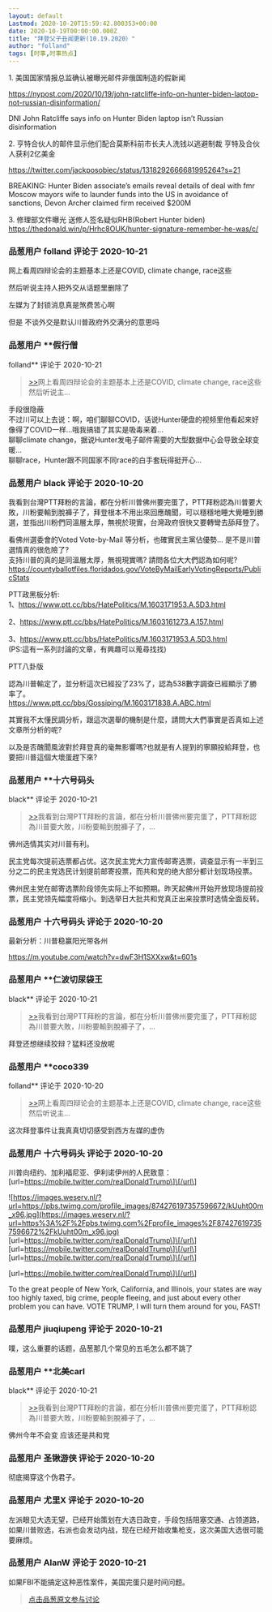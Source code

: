 ```yaml
---
layout: default
Lastmod: 2020-10-20T15:59:42.800353+00:00
date: 2020-10-19T00:00:00.000Z
title: "拜登父子丑闻更新(10.19.2020）"
author: "folland"
tags: [时事,时事热点]
---
```


1. 美国国家情报总监确认被曝光邮件非俄国制造的假新闻  
  
https://nypost.com/2020/10/19/john-ratcliffe-info-on-hunter-biden-laptop-not-russian-disinformation/  
  
DNI John Ratcliffe says info on Hunter Biden laptop isn’t Russian disinformation  
  
2\. 亨特合伙人的邮件显示他们配合莫斯科前市长夫人洗钱以逃避制裁 亨特及合伙人获利2亿美金  
  
https://twitter.com/jackposobiec/status/1318292666681995264?s=21  
  
BREAKING: Hunter Biden associate’s emails reveal details of deal with fmr Moscow mayors wife to launder funds into the US in avoidance of sanctions, Devon Archer claimed firm received $200M  
  
  
3\. 修理部文件曝光 送修人签名疑似RHB(Robert Hunter biden)  
https://thedonald.win/p/Hrhc8OUK/hunter-signature-remember-he-was/c/

            
### 品葱用户 **folland** 评论于 2020-10-21
        
网上看周四辩论会的主题基本上还是COVID, climate change, race这些  
  
然后听说主持人把外交从话题里删除了  
  
左媒为了封锁消息真是煞费苦心啊   
  
但是 不谈外交是默认川普政府外交满分的意思吗
        


            
### 品葱用户 **假行僧 
folland** 评论于 2020-10-21
        
> [\>>]( "/article/item_id-520727#")网上看周四辩论会的主题基本上还是COVID, climate change, race这些然后听说主...

  
  
手段很隐蔽  
不过川可以上去说：啊，咱们聊聊COVID，话说Hunter硬盘的视频里他看起来好像得了COVID一样...哦我搞错了其实是吸毒来着...  
聊聊climate change，据说Hunter发电子邮件需要的大型数据中心会导致全球变暖...  
聊聊race，Hunter跟不同国家不同race的白手套玩得挺开心...
        


            
### 品葱用户 **black** 评论于 2020-10-20
        
我看到台灣PTT拜粉的言論，都在分析川普佛州要完蛋了，PTT拜粉認為川普要大敗，川粉要輸到脫褲子了，拜登根本不用出來回應醜聞，可以穩穩地睡大覺睡到勝選，並指出川粉們同溫層太厚，無視於現實，台灣政府很快又要轉彎去舔拜登了。  
  
看佛州選委會的Voted Vote-by-Mail 等分析，也確實民主黨佔優勢... 是不是川普選情真的很危險了?   
支持川普的真的是同溫層太厚，無視現實嗎? 請問各位大大們認為如何呢?  
https://countyballotfiles.floridados.gov/VoteByMailEarlyVotingReports/PublicStats  
  
PTT政黑板分析:  
1、https://www.ptt.cc/bbs/HatePolitics/M.1603171953.A.5D3.html  
  
2、https://www.ptt.cc/bbs/HatePolitics/M.1603161273.A.157.html  
  
3、https://www.ptt.cc/bbs/HatePolitics/M.1603171953.A.5D3.html  
(PS:這有一系列討論的文章，有興趣可以蒐尋找找)  
  
PTT八卦版  
  
認為川普輸定了，並分析這次已經投了23%了，認為538數字調查已經顯示了勝率了。  
https://www.ptt.cc/bbs/Gossiping/M.1603171838.A.ABC.html  
  
其實我不太懂民調分析，跟這次選舉的機制是什麼，請問大大們事實是否真如上述文章所分析的呢?  
  
以及是否醜聞風波對於拜登真的毫無影響嗎?也就是有人提到的寧願投給拜登，也要把川普這個大壞蛋趕下來?
        


            
### 品葱用户 **十六号码头 
black** 评论于 2020-10-21
        
> [\>>]( "/article/item_id-521013#")我看到台灣PTT拜粉的言論，都在分析川普佛州要完蛋了，PTT拜粉認為川普要大敗，川粉要輸到脫褲子了，...

  
佛州选情其实对川普有利。  
  
民主党每次提前选票都占优。这次民主党大力宣传邮寄选票，调查显示有一半到三分之二的民主党选民计划提前邮寄投票，而共和党的绝大部分都计划现场投票。  
  
佛州民主党在邮寄选票阶段领先实际上不如预期。昨天起佛州开始开放现场提前投票，民主党领先幅度将缩小。到选举日大批共和党真正出来投票时选情全面反转。
        


            
### 品葱用户 **十六号码头** 评论于 2020-10-20
        
最新分析：川普稳赢阳光带各州  
  
https://m.youtube.com/watch?v=dwF3H1SXXxw&t=601s
        


            
### 品葱用户 **仁波切尿袋王 
black** 评论于 2020-10-21
        
> [\>>]( "/article/item_id-521013#")我看到台灣PTT拜粉的言論，都在分析川普佛州要完蛋了，PTT拜粉認為川普要大敗，川粉要輸到脫褲子了，...

  
  
拜登还想继续狡辩？猛料还没放呢
        


            
### 品葱用户 **coco339 
folland** 评论于 2020-10-20
        
> [\>>]( "/article/item_id-520727#")网上看周四辩论会的主题基本上还是COVID, climate change, race这些然后听说主...

  
  
这次拜登事件让我真真切切感受到西方左媒的虚伪
        


            
### 品葱用户 **十六号码头** 评论于 2020-10-20
        
川普向纽约、加利福尼亚、伊利诺伊州的人民致意：  
\[url=https://mobile.twitter.com/realDonaldTrump\]\[/url\]  
  
  
![https://images.weserv.nl/?url=https://pbs.twimg.com/profile_images/874276197357596672/kUuht00m_x96.jpg](https://images.weserv.nl/?url=https%3A%2F%2Fpbs.twimg.com%2Fprofile_images%2F874276197357596672%2FkUuht00m_x96.jpg)  
\[url=https://mobile.twitter.com/realDonaldTrump\]\[/url\]  
\[url=https://mobile.twitter.com/realDonaldTrump\]\[/url\]  
\[url=https://mobile.twitter.com/realDonaldTrump\]\[/url\]  
  
  
\[url=https://mobile.twitter.com/realDonaldTrump\]\[/url\]  
  
  
To the great people of New York, California, and Illinois, your states are way too highly taxed, big crime, people fleeing, and just about every other problem you can have. VOTE TRUMP, I will turn them around for you, FAST!
        


            
### 品葱用户 **jiuqiupeng** 评论于 2020-10-21
        
噗，这么重要的话题，品葱那几个常见的五毛怎么都不跳了
        


            
### 品葱用户 **北美carl 
black** 评论于 2020-10-21
        
> [\>>]( "/article/item_id-521013#")我看到台灣PTT拜粉的言論，都在分析川普佛州要完蛋了，PTT拜粉認為川普要大敗，川粉要輸到脫褲子了，...

  
佛州今年不会变 应该还是共和党
        


            
### 品葱用户 **圣锹游侠** 评论于 2020-10-20
        
彻底揭穿这个伪君子。
        


            
### 品葱用户 **尤里X** 评论于 2020-10-20
        
左派眼见大选无望，已经开始策划在大选日政变，手段包括阻塞交通、占领道路，如果川普败选，右派也会发动内战，现在已经开始收集枪支，这次美国大选很可能要麻烦。
        


            
### 品葱用户 **AlanW** 评论于 2020-10-21
        
如果FBI不能搞定这种恶性案件，美国完蛋只是时间问题。
        






> [点击品葱原文参与讨论](https://pincong.rocks/article/25291)

